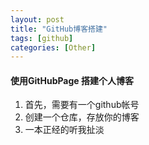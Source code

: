 ```yaml
---
layout: post
title: "GitHub博客搭建"
tags: [github]
categories: [Other]
---
```


#### 使用GitHubPage 搭建个人博客


1. 首先，需要有一个github帐号
2. 创建一个仓库，存放你的博客
3. 一本正经的听我扯淡